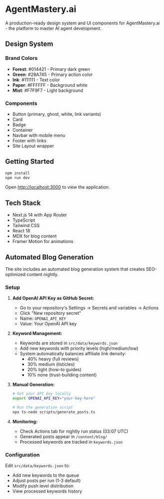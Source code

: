 # AgentMastery.ai

A production-ready design system and UI components for AgentMastery.ai - the platform to master AI agent development.

## Design System

### Brand Colors
- **Forest**: #014421 - Primary dark green
- **Green**: #28A745 - Primary action color
- **Ink**: #111111 - Text color
- **Paper**: #FFFFFF - Background white
- **Mist**: #F7F9F7 - Light background

### Components
- Button (primary, ghost, white, link variants)
- Card
- Badge
- Container
- Navbar with mobile menu
- Footer with links
- Site Layout wrapper

## Getting Started

```bash
npm install
npm run dev
```

Open [http://localhost:3000](http://localhost:3000) to view the application.

## Tech Stack
- Next.js 14 with App Router
- TypeScript
- Tailwind CSS
- React 18
- MDX for blog content
- Framer Motion for animations

## Automated Blog Generation

The site includes an automated blog generation system that creates SEO-optimized content nightly.

### Setup

1. **Add OpenAI API Key as GitHub Secret:**
   - Go to your repository's Settings → Secrets and variables → Actions
   - Click "New repository secret"
   - Name: `OPENAI_API_KEY`
   - Value: Your OpenAI API key

2. **Keyword Management:**
   - Keywords are stored in `src/data/keywords.json`
   - Add new keywords with priority levels (high/medium/low)
   - System automatically balances affiliate link density:
     - 40% heavy (full reviews)
     - 30% medium (listicles)
     - 20% light (how-to guides)
     - 10% none (trust-building content)

3. **Manual Generation:**
   ```bash
   # Set your API key locally
   export OPENAI_API_KEY="your-key-here"

   # Run the generation script
   npx ts-node scripts/generate_posts.ts
   ```

4. **Monitoring:**
   - Check Actions tab for nightly run status (03:07 UTC)
   - Generated posts appear in `/content/blog/`
   - Processed keywords are tracked in `keywords.json`

### Configuration

Edit `src/data/keywords.json` to:
- Add new keywords to the queue
- Adjust posts per run (1-3 default)
- Modify push level distribution
- View processed keywords history

